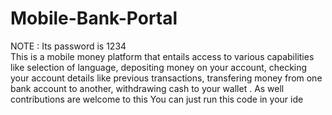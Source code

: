 # Mobile-Bank-Portal
NOTE : Its password is 1234                                              
This is a mobile money platform that entails access to various capabilities like selection of language, depositing money on your account, checking your account details like previous transactions, transfering money from one bank account to another, withdrawing cash to your wallet . As well contributions are welcome to this 
You can just run this code in your ide
